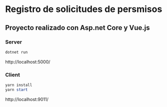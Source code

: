 # Registro de solicitudes de persmisos

## Proyecto realizado con Asp.net Core y Vue.js


### Server

```powershell
dotnet run
```
http://localhost:5000/

### Client
```powershell
yarn install
yarn start
```
http://localhost:9011/
